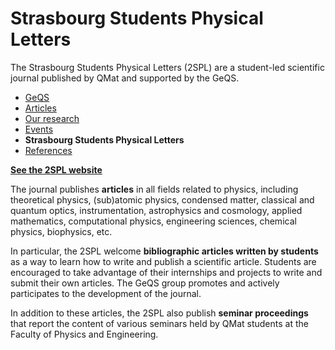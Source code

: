 # Strasbourg Students Physical Letters

The Strasbourg Students Physical Letters (2SPL) are a student-led scientific journal published by QMat and supported by the GeQS.

- [GeQS](index.md)
- [Articles](articles.md)
- [Our research](research.md)
- [Events](events.md)
- **Strasbourg Students Physical Letters**
- [References](references.md)

[**See the 2SPL website**](https://2spl.odoo.com/)

The journal publishes **articles** in all fields related to physics, including theoretical physics, (sub)atomic physics, condensed matter, classical and quantum optics, instrumentation, astrophysics and cosmology, applied mathematics, computational physics, engineering sciences, chemical physics, biophysics, etc.

In particular, the 2SPL welcome **bibliographic articles written by students** as a way to learn how to write and publish a scientific article. Students are encouraged to take advantage of their internships and projects to write and submit their own articles. The GeQS group promotes and actively participates to the development of the journal.

In addition to these articles, the 2SPL also publish **seminar proceedings** that report the content of various seminars held by QMat students at the Faculty of Physics and Engineering.
